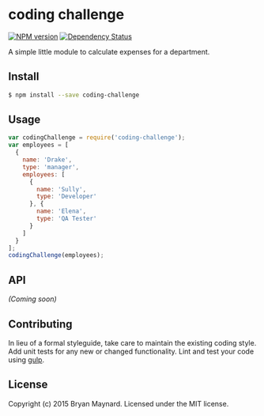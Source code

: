 # coding challenge
[![NPM version][npm-image]][npm-url] [![Dependency Status][daviddm-url]][daviddm-image]

A simple little module to calculate expenses for a department.


## Install

```bash
$ npm install --save coding-challenge
```


## Usage

```javascript
var codingChallenge = require('coding-challenge');
var employees = [
  {
    name: 'Drake',
    type: 'manager',
    employees: [
      {
        name: 'Sully',
        type: 'Developer'
      }, {
        name: 'Elena',
        type: 'QA Tester'
      }
    ]
  }
];
codingChallenge(employees);
```

## API

_(Coming soon)_


## Contributing

In lieu of a formal styleguide, take care to maintain the existing coding style. Add unit tests for any new or changed functionality. Lint and test your code using [gulp](http://gulpjs.com/).


## License

Copyright (c) 2015 Bryan Maynard. Licensed under the MIT license.



[npm-url]: https://npmjs.org/package/coding-challenge
[npm-image]: https://badge.fury.io/js/coding-challenge.svg
[travis-url]: https://travis-ci.org/bsgbryan/coding-challenge
[travis-image]: https://travis-ci.org/bsgbryan/coding-challenge.svg?branch=master
[daviddm-url]: https://david-dm.org/bsgbryan/coding-challenge.svg?theme=shields.io
[daviddm-image]: https://david-dm.org/bsgbryan/coding-challenge
[coveralls-url]: https://coveralls.io/r/bsgbryan/coding-challenge
[coveralls-image]: https://coveralls.io/repos/bsgbryan/coding-challenge/badge.png
